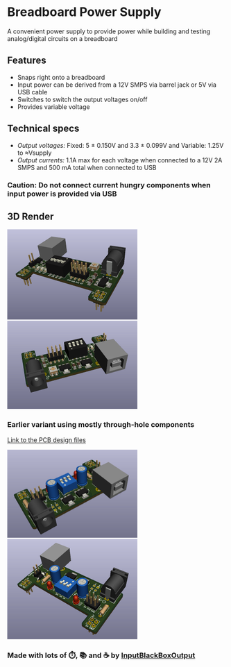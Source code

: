 # Breadboard Power Supply

A convenient power supply to provide power while building and testing analog/digital circuits on a breadboard


## Features
* Snaps right onto a breadboard
* Input power can be derived from a 12V SMPS via barrel jack or 5V via USB cable
* Switches to switch the output voltages on/off 
* Provides variable voltage 

## Technical specs
* *Output voltages:* Fixed: 5 ± 0.150V and 3.3 ± 0.099V and Variable: 1.25V to ≈Vsupply 
* *Output currents:* 1.1A max for each voltage when connected to a 12V 2A SMPS and 500 mA total when connected to USB

### Caution: Do not connect current hungry components when input power is provided via USB 

## 3D Render
<img src="images/img1.png" width=300>
<img src="images/img2.png" width=300>

### Earlier variant using mostly through-hole components

[Link to the PCB design files](https://github.com/InputBlackBoxOutput/Breadboard-Power-Supply/tree/60b90112e1da0e54daea845532b61c8a3cf01776)

<img src="images/img3.png" width=300>
<img src="images/img4.png" width=300>

### Made with lots of ⏱️, 📚 and ☕ by [InputBlackBoxOutput](https://github.com/InputBlackBoxOutput/)
